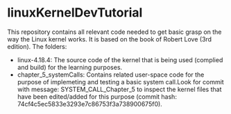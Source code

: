 # linuxKernelDevTutorial
This repository contains all relevant code needed to get basic grasp on the way the Linux kernel works. It is based on the book of Robert Love (3rd edition).
The folders:
- linux-4.18.4: The source code of the kernel that is being used (complied and build) for the learning purposes.
- chapter_5_systemCalls: Contains related user-space code for the purpose of implemeting and testing a basic system call.Look for commit with message: SYSTEM_CALL_Chapter_5 to inspect the kernel files that have been edited/added for this purpose (commit hash: 74cf4c5ec5833e3293e7c86753f3a738900675f0).

